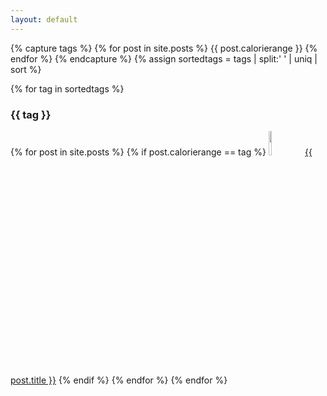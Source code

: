 ```yaml
---
layout: default
---
```

{% capture tags %}
  {% for post in site.posts %}
      {{ post.calorierange  }}
  {% endfor %}
{% endcapture %}
{% assign sortedtags = tags | split:' ' | uniq | sort %}

{% for tag in sortedtags %}
<h3 id="{{ tag }}">{{ tag }}</h3>
{% for post in site.posts %} 
{% if post.calorierange == tag %}
<a href="{{ site.url }}/{{ post.url }}"><img src="{{ site.url }}/images/{{ post.image.thumb }}" width="10%"></a>&nbsp;&nbsp;<a href="{{ site.url }}/{{ post.url }}">{{ post.title }}</a>
{% endif %}
{% endfor %} 
{% endfor %}


